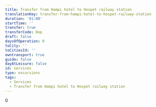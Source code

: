 ```yaml
---
title: Transfer from Hampi hotel to Hospet railway station
translationKey: transfer-from-hampi-hotel-to-hospet-railway-station
duration: '01:00'
startTime: ''
transfer: true
transferCode: Dep
draft: false
daysOfOperation: 0
toCity: ''
toCitiesId: ''
owntransport: true
guide: false
dayAtLeisure: false
id: services
type: excursions
tags:
  - Services
  - Transfer from Hampi hotel to Hospet railway station
---
```

0